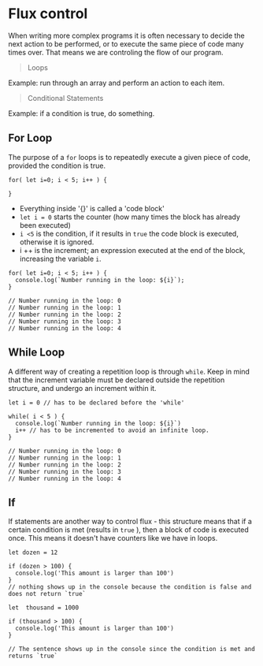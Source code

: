 # Flux control

When writing more complex programs it is often necessary to decide the next action to be performed, or to execute the same piece of code many times over. That means we are controling the flow of our program.


> Loops

Example: run through an array and perform an action to each item.

> Conditional Statements 

Example: if a condition is true, do something.

## For Loop

The purpose of a `for` loops is to repeatedly execute a given piece of code, provided the condition is true.

```
for( let i=0; i < 5; i++ ) {

}
```
* Everything inside '{}' is called a 'code block'
* `let i = 0`  starts the counter (how many times the block has already been executed)
* `i <5` is the condition, if it results in `true` the  code block is executed, otherwise it is ignored.
* i ++ is the increment; an expression executed at the end of the block, increasing the variable `i`.

```
for( let i=0; i < 5; i++ ) {
  console.log(`Number running in the loop: ${i}`);
}

// Number running in the loop: 0
// Number running in the loop: 1
// Number running in the loop: 2
// Number running in the loop: 3
// Number running in the loop: 4

```


## While Loop

A different way of creating a repetition loop is through `while`. Keep in mind that the increment variable must be declared outside the repetition structure, and undergo an increment within it.

```
let i = 0 // has to be declared before the 'while'

while( i < 5 ) {
  console.log(`Number running in the loop: ${i}`)
  i++ // has to be incremented to avoid an infinite loop.
}

// Number running in the loop: 0
// Number running in the loop: 1
// Number running in the loop: 2
// Number running in the loop: 3
// Number running in the loop: 4

```


## If

If statements are another way to control flux - this structure means that if a certain condition is met (results in `true` ), then a block of code is executed once. This means it doesn't have counters like we have in loops. 

```
let dozen = 12

if (dozen > 100) {
  console.log('This amount is larger than 100')
}
// nothing shows up in the console because the condition is false and does not return `true`

let  thousand = 1000

if (thousand > 100) {
  console.log('This amount is larger than 100')
}

// The sentence shows up in the console since the condition is met and returns `true`

```
